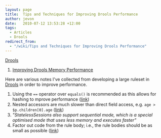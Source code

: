 ```yaml
---
layout: page
title:  Tips and Techniques for Improving Drools Performance
author: jevon
date:   2010-07-12 13:53:28 +12:00
tags:
  - Articles
  - Drools
redirect_from:
  - "/wiki/Tips and Techniques for Improving Drools Performance"
---
```


[Drools](Drools.md)

1. [Improving Drools Memory Performance](Improving_Drools_Memory_Performance.md)

Here are various notes I've collected from developing a large ruleset in [Drools](Drools.md) in order to improve performance.

1. Using the `==` operator over `equals()` is recommended as this allows for hashing to mprove performance (<a href="http://downloads.jboss.com/drools/docs/4.0.4.17825.GA/html_single/index.html#d0e3504">link</a>)
1. Nested accessors are much slower than direct field access, e.g. `age > $p.children[0].age` (<a href="http://downloads.jboss.com/drools/docs/4.0.4.17825.GA/html_single/index.html#d0e3630">link</a>)
1. _"StatelessSessions also support sequential mode, which is a special optimised mode that uses less memory and executes faster"_
1. Factor out code from the rule body; i.e., the rule bodies should be as small as possible (<a href="http://www.mail-archive.com/rules-users@lists.jboss.org/msg12693.html">link</a>)
